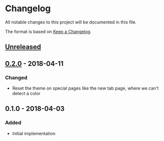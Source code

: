# Changelog
All notable changes to this project will be documented in this file.

The format is based on [Keep a Changelog](http://keepachangelog.com/en/1.0.0/).

## [Unreleased]

## [0.2.0] - 2018-04-11
### Changed
- Reset the theme on special pages like the new tab page, where we can't detect
a color

## 0.1.0 - 2018-04-03
### Added
- Initial implementation

[Unreleased]: https://github.com/dguo/color-tailor/compare/v0.2.0...HEAD
[0.2.0]: https://github.com/dguo/color-tailor/compare/v0.1.0...v0.2.0
